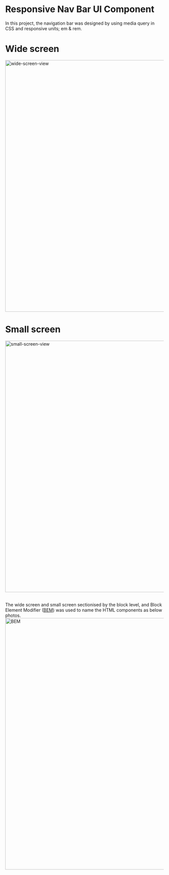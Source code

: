 # Responsive Nav Bar UI Component

In this project, the navigation bar was designed by using media query in CSS and responsive units; em & rem.

# Wide screen

<img width="800" alt="wide-screen-view" src="https://user-images.githubusercontent.com/57608628/146876782-555b139b-d2f3-4f47-aabb-e12049ab9ff2.png">

# Small screen

<img width="800" alt="small-screen-view" src="https://user-images.githubusercontent.com/57608628/146876852-c78eb727-e90d-422a-9368-d5b484a67383.png">

<br>The wide screen and small screen sectionised by the block level, and Block Element Modifier ([BEM](http://getbem.com/introduction/)) was used to name the HTML components as below photos.</br>
<img width="800" alt="BEM" src="https://user-images.githubusercontent.com/57608628/146879033-918932a1-caf8-4e3b-be53-3f370c59f71f.png">
